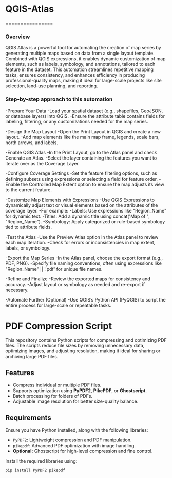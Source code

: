 # QGIS-Atlas
================

### Overview

QGIS Atlas is a powerful tool for automating the creation of map series by generating multiple maps based on data from a single layout template. Combined with QGIS expressions, it enables dynamic customization of map elements, such as labels, symbology, and annotations, tailored to each feature in the dataset. This automation streamlines repetitive mapping tasks, ensures consistency, and enhances efficiency in producing professional-quality maps, making it ideal for large-scale projects like site selection, land-use planning, and reporting.

### Step-by-step approach to this automation

-Prepare Your Data
    -Load your spatial dataset (e.g., shapefiles, GeoJSON, or database layers) into QGIS.
    -Ensure the attribute table contains fields for labeling, filtering, or any customizations needed for the map series.

-Design the Map Layout
    -Open the Print Layout in QGIS and create a new layout.
    -Add map elements like the main map frame, legends, scale bars, north arrows, and labels.

-Enable QGIS Atlas
    -In the Print Layout, go to the Atlas panel and check Generate an Atlas.
    -Select the layer containing the features you want to iterate over as the Coverage Layer.

-Configure Coverage Settings
    -Set the feature filtering options, such as defining subsets using expressions or selecting a field for feature order.
    -Enable the Controlled Map Extent option to ensure the map adjusts its view to the current feature.

-Customize Map Elements with Expressions
    -Use QGIS Expressions to dynamically adjust text or visual elements based on the attributes of the coverage layer.
    -For example:
        -Labels: Use expressions like "Region_Name" for dynamic text.
        -Titles: Add a dynamic title using concat('Map of ', "Region_Name").
        -Symbology: Apply categorized or rule-based symbology tied to attribute fields.

-Test the Atlas
    -Use the Preview Atlas option in the Atlas panel to review each map iteration.
    -Check for errors or inconsistencies in map extent, labels, or symbology.

-Export the Map Series
    -In the Atlas panel, choose the export format (e.g., PDF, PNG).
    -Specify file naming conventions, often using expressions like "Region_Name" || '.pdf' for unique file names.

-Refine and Finalize
    -Review the exported maps for consistency and accuracy.
    -Adjust layout or symbology as needed and re-export if necessary.

-Automate Further (Optional)
    -Use QGIS’s Python API (PyQGIS) to script the entire process for large-scale or repeatable tasks.


# PDF Compression Script

This repository contains Python scripts for compressing and optimizing PDF files. The scripts reduce file sizes by removing unnecessary data, optimizing images, and adjusting resolution, making it ideal for sharing or archiving large PDF files.

## Features
- Compress individual or multiple PDF files.
- Supports optimization using **PyPDF2**, **PikePDF**, or **Ghostscript**.
- Batch processing for folders of PDFs.
- Adjustable image resolution for better size-quality balance.

## Requirements
Ensure you have Python installed, along with the following libraries:
- `PyPDF2`: Lightweight compression and PDF manipulation.
- `pikepdf`: Advanced PDF optimization with image handling.
- **Optional:** Ghostscript for high-level compression and fine control.

Install the required libraries using:
```bash
pip install PyPDF2 pikepdf
